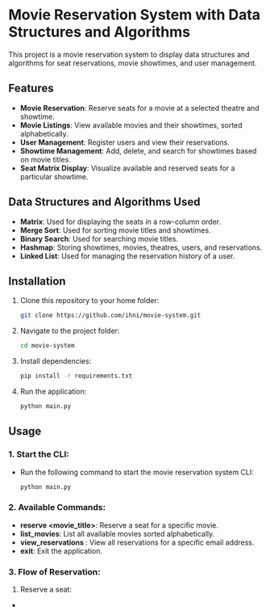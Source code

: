 # Movie Reservation System with Data Structures and Algorithms

This project is a movie reservation system to display data structures and algorithms for seat reservations, movie showtimes, and user management.

## Features

- **Movie Reservation**: Reserve seats for a movie at a selected theatre and showtime.
- **Movie Listings**: View available movies and their showtimes, sorted alphabetically.
- **User Management**: Register users and view their reservations.
- **Showtime Management**: Add, delete, and search for showtimes based on movie titles.
- **Seat Matrix Display**: Visualize available and reserved seats for a particular showtime.

## Data Structures and Algorithms Used
- **Matrix**: Used for displaying the seats in a row-column order.
- **Merge Sort**: Used for sorting movie titles and showtimes.
- **Binary Search**: Used for searching movie titles.
- **Hashmap**: Storing showtimes, movies, theatres, users, and reservations.
- **Linked List**: Used for managing the reservation history of a user.

## Installation

1. Clone this repository to your home folder:

   ```bash
   git clone https://github.com/ihni/movie-system.git
   ```
2. Navigate to the project folder:

    ```bash
    cd movie-system
    ```
3. Install dependencies:

    ```bash
    pip install -r requirements.txt
    ```
4. Run the application:

    ```bash
    python main.py
    ```

## Usage

### 1. Start the CLI:
- Run the following command to start the movie reservation system CLI:

    ```bash
    python main.py
    ```

### 2. Available Commands:
- **reserve <movie_title>**: Reserve a seat for a specific movie.
- **list_movies**: List all available movies sorted alphabetically.
- **view_reservations <email>**: View all reservations for a specific email address.
- **exit**: Exit the application.

 ### 3. Flow of Reservation:
 1. Reserve a seat:
 - 
